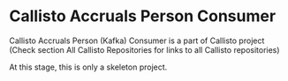 # Callisto Accruals Person Consumer

Callisto Accruals Person (Kafka) Consumer is a part of Callisto project (Check section All Callisto Repositories for links to all Callisto repositories)

At this stage, this is only a skeleton project.
